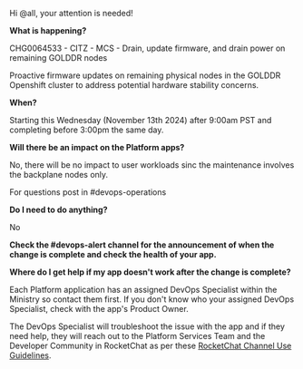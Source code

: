Hi @all, your attention is needed! 

**What is happening?**

CHG0064533 - CITZ - MCS - Drain, update firmware, and drain power on remaining GOLDDR nodes

Proactive firmware updates on remaining physical nodes in the GOLDDR Openshift cluster to address potential hardware stability concerns.

**When?**

Starting this Wednesday (November 13th 2024) after 9:00am PST and completing before 3:00pm the same day.

**Will there be an impact on the Platform apps?**

No, there will be no impact to user workloads sinc the maintenance involves the backplane nodes only.

For questions post in #devops-operations

**Do I need to do anything?**

No

**Check the #devops-alert channel for the announcement of when the change is complete and check the health of your app.**

**Where do I get help if my app doesn't work after the change is complete?**

Each Platform application has an assigned DevOps Specialist within the Ministry so contact them first. If you don't know who your assigned DevOps Specialist, check with the app's Product Owner.

The DevOps Specialist will troubleshoot the issue with the app and if they need help, they will reach out to the Platform Services Team and the Developer Community in RocketChat as per these [RocketChat Channel Use Guidelines](https://developer.gov.bc.ca/docs/default/component/bc-developer-guide/rocketchat/rocketchat-channel-descriptions/).
